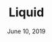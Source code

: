 ---
date: June 10, 2019
title: Liquid
company: Merck
link: https://www.emd.design/
image: images/systems/liquid.jpg
description: Use Liquid to create and develop digital products to make science faster, treatments more personalized, and everyday work more enjoyable.

---